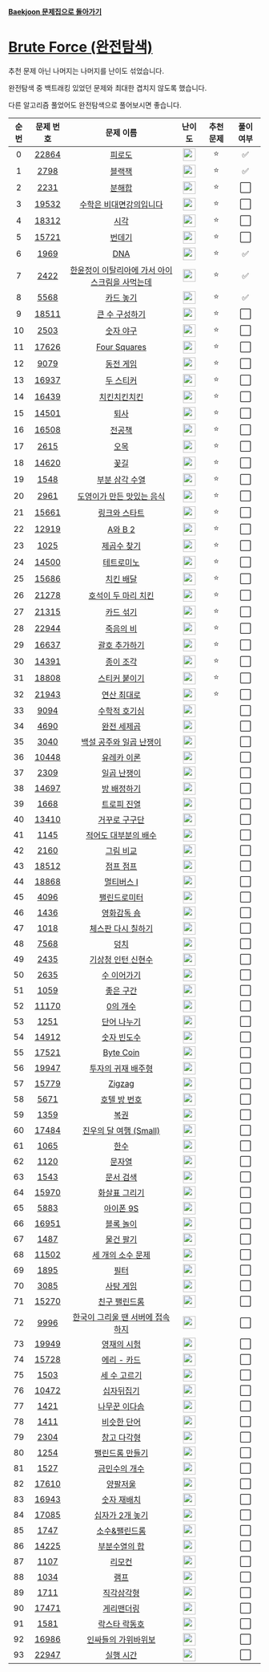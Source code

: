 **[Baekjoon 문제집으로 돌아가기](../readme.md)**

# [Brute Force (완전탐색)](https://www.acmicpc.net/workbook/view/7271)

추천 문제 아닌 나머지는 나머지를 난이도 섞었습니다.

완전탐색 중 백트래킹 있었던 문제와 최대한 겹치지 않도록 했습니다.

다른 알고리즘 풀었어도 완전탐색으로 풀어보시면 좋습니다.

| 순번 |                   문제 번호                    |                                              문제 이름                                              |                                난이도                                 | 추천 문제 | 풀이 여부 |
| :--: | :--------------------------------------------: | :-------------------------------------------------------------------------------------------------: | :-------------------------------------------------------------------: | :-------: | :-------: |
|  0   | [22864](https://www.acmicpc.net/problem/22864) |                                         [피로도](피로도.md)                                         | <img height="25px" src="https://static.solved.ac/tier_small/3.svg"/>  |    ⭐     |    ✅     |
|  1   |  [2798](https://www.acmicpc.net/problem/2798)  |                                         [블랙잭](블랙잭.md)                                         | <img height="25px" src="https://static.solved.ac/tier_small/4.svg"/>  |    ⭐     |    ✅     |
|  2   |  [2231](https://www.acmicpc.net/problem/2231)  |                                         [분해합](분해합.md)                                         | <img height="25px" src="https://static.solved.ac/tier_small/4.svg"/>  |    ⭐     |    ⬜️    |
|  3   | [19532](https://www.acmicpc.net/problem/19532) |                        [수학은 비대면강의입니다](수학은_비대면강의입니다.md)                        | <img height="25px" src="https://static.solved.ac/tier_small/4.svg"/>  |    ⭐     |    ⬜️    |
|  4   | [18312](https://www.acmicpc.net/problem/18312) |                                           [시각](시각.md)                                           | <img height="25px" src="https://static.solved.ac/tier_small/4.svg"/>  |    ⭐     |    ⬜️    |
|  5   | [15721](https://www.acmicpc.net/problem/15721) |                                         [번데기](번데기.md)                                         | <img height="25px" src="https://static.solved.ac/tier_small/5.svg"/>  |    ⭐     |    ⬜️    |
|  6   |  [1969](https://www.acmicpc.net/problem/1969)  |                                            [DNA](DNA.md)                                            | <img height="25px" src="https://static.solved.ac/tier_small/6.svg"/>  |    ⭐     |    ✅     |
|  7   |  [2422](https://www.acmicpc.net/problem/2422)  | [한윤정이 이탈리아에 가서 아이스크림을 사먹는데](한윤정이_이탈리아에_가서_아이스크림을_사먹는데.md) | <img height="25px" src="https://static.solved.ac/tier_small/6.svg"/>  |    ⭐     |    ✅     |
|  8   |  [5568](https://www.acmicpc.net/problem/5568)  |                                      [카드 놓기](카드_놓기.md)                                      | <img height="25px" src="https://static.solved.ac/tier_small/6.svg"/>  |    ⭐     |    ✅     |
|  9   | [18511](https://www.acmicpc.net/problem/18511) |                                 [큰 수 구성하기](큰_수_구성하기.md)                                 | <img height="25px" src="https://static.solved.ac/tier_small/6.svg"/>  |    ⭐     |    ⬜️    |
|  10  |  [2503](https://www.acmicpc.net/problem/2503)  |                                      [숫자 야구](숫자_야구.md)                                      | <img height="25px" src="https://static.solved.ac/tier_small/7.svg"/>  |    ⭐     |    ⬜️    |
|  11  | [17626](https://www.acmicpc.net/problem/17626) |                                   [Four Squares](Four_Squares.md)                                   | <img height="25px" src="https://static.solved.ac/tier_small/7.svg"/>  |    ⭐     |    ⬜️    |
|  12  |  [9079](https://www.acmicpc.net/problem/9079)  |                                      [동전 게임](동전_게임.md)                                      | <img height="25px" src="https://static.solved.ac/tier_small/7.svg"/>  |    ⭐     |    ⬜️    |
|  13  | [16937](https://www.acmicpc.net/problem/16937) |                                      [두 스티커](두_스티커.md)                                      | <img height="25px" src="https://static.solved.ac/tier_small/7.svg"/>  |    ⭐     |    ⬜️    |
|  14  | [16439](https://www.acmicpc.net/problem/16439) |                                   [치킨치킨치킨](치킨치킨치킨.md)                                   | <img height="25px" src="https://static.solved.ac/tier_small/7.svg"/>  |    ⭐     |    ⬜️    |
|  15  | [14501](https://www.acmicpc.net/problem/14501) |                                           [퇴사](퇴사.md)                                           | <img height="25px" src="https://static.solved.ac/tier_small/8.svg"/>  |    ⭐     |    ⬜️    |
|  16  | [16508](https://www.acmicpc.net/problem/16508) |                                         [전공책](전공책.md)                                         | <img height="25px" src="https://static.solved.ac/tier_small/8.svg"/>  |    ⭐     |    ⬜️    |
|  17  |  [2615](https://www.acmicpc.net/problem/2615)  |                                           [오목](오목.md)                                           | <img height="25px" src="https://static.solved.ac/tier_small/9.svg"/>  |    ⭐     |    ⬜️    |
|  18  | [14620](https://www.acmicpc.net/problem/14620) |                                           [꽃길](꽃길.md)                                           | <img height="25px" src="https://static.solved.ac/tier_small/9.svg"/>  |    ⭐     |    ⬜️    |
|  19  |  [1548](https://www.acmicpc.net/problem/1548)  |                                 [부분 삼각 수열](부분_삼각_수열.md)                                 | <img height="25px" src="https://static.solved.ac/tier_small/10.svg"/> |    ⭐     |    ⬜️    |
|  20  |  [2961](https://www.acmicpc.net/problem/2961)  |                      [도영이가 만든 맛있는 음식](도영이가_만든_맛있는_음식.md)                      | <img height="25px" src="https://static.solved.ac/tier_small/10.svg"/> |    ⭐     |    ⬜️    |
|  21  | [15661](https://www.acmicpc.net/problem/15661) |                                  [링크와 스타트](링크와_스타트.md)                                  | <img height="25px" src="https://static.solved.ac/tier_small/10.svg"/> |    ⭐     |    ⬜️    |
|  22  | [12919](https://www.acmicpc.net/problem/12919) |                                        [A와 B 2](A와_B_2.md)                                        | <img height="25px" src="https://static.solved.ac/tier_small/11.svg"/> |    ⭐     |    ⬜️    |
|  23  |  [1025](https://www.acmicpc.net/problem/1025)  |                                    [제곱수 찾기](제곱수_찾기.md)                                    | <img height="25px" src="https://static.solved.ac/tier_small/11.svg"/> |    ⭐     |    ⬜️    |
|  24  | [14500](https://www.acmicpc.net/problem/14500) |                                     [테트로미노](테트로미노.md)                                     | <img height="25px" src="https://static.solved.ac/tier_small/11.svg"/> |    ⭐     |    ⬜️    |
|  25  | [15686](https://www.acmicpc.net/problem/15686) |                                      [치킨 배달](치킨_배달.md)                                      | <img height="25px" src="https://static.solved.ac/tier_small/11.svg"/> |    ⭐     |    ⬜️    |
|  26  | [21278](https://www.acmicpc.net/problem/21278) |                            [호석이 두 마리 치킨](호석이_두_마리_치킨.md)                            | <img height="25px" src="https://static.solved.ac/tier_small/11.svg"/> |    ⭐     |    ⬜️    |
|  27  | [21315](https://www.acmicpc.net/problem/21315) |                                      [카드 섞기](카드_섞기.md)                                      | <img height="25px" src="https://static.solved.ac/tier_small/11.svg"/> |    ⭐     |    ⬜️    |
|  28  | [22944](https://www.acmicpc.net/problem/22944) |                                      [죽음의 비](죽음의_비.md)                                      | <img height="25px" src="https://static.solved.ac/tier_small/12.svg"/> |    ⭐     |    ⬜️    |
|  29  | [16637](https://www.acmicpc.net/problem/16637) |                                  [괄호 추가하기](괄호_추가하기.md)                                  | <img height="25px" src="https://static.solved.ac/tier_small/13.svg"/> |    ⭐     |    ⬜️    |
|  30  | [14391](https://www.acmicpc.net/problem/14391) |                                      [종이 조각](종이_조각.md)                                      | <img height="25px" src="https://static.solved.ac/tier_small/13.svg"/> |    ⭐     |    ⬜️    |
|  31  | [18808](https://www.acmicpc.net/problem/18808) |                                  [스티커 붙이기](스티커_붙이기.md)                                  | <img height="25px" src="https://static.solved.ac/tier_small/13.svg"/> |    ⭐     |    ⬜️    |
|  32  | [21943](https://www.acmicpc.net/problem/21943) |                                    [연산 최대로](연산_최대로.md)                                    | <img height="25px" src="https://static.solved.ac/tier_small/14.svg"/> |    ⭐     |    ⬜️    |
|  33  |  [9094](https://www.acmicpc.net/problem/9094)  |                                  [수학적 호기심](수학적_호기심.md)                                  | <img height="25px" src="https://static.solved.ac/tier_small/3.svg"/>  |           |    ⬜️    |
|  34  |  [4690](https://www.acmicpc.net/problem/4690)  |                                    [완전 세제곱](완전_세제곱.md)                                    | <img height="25px" src="https://static.solved.ac/tier_small/3.svg"/>  |           |    ⬜️    |
|  35  |  [3040](https://www.acmicpc.net/problem/3040)  |                        [백설 공주와 일곱 난쟁이](백설_공주와_일곱_난쟁이.md)                        | <img height="25px" src="https://static.solved.ac/tier_small/4.svg"/>  |           |    ⬜️    |
|  36  | [10448](https://www.acmicpc.net/problem/10448) |                                    [유레카 이론](유레카_이론.md)                                    | <img height="25px" src="https://static.solved.ac/tier_small/4.svg"/>  |           |    ⬜️    |
|  37  |  [2309](https://www.acmicpc.net/problem/2309)  |                                    [일곱 난쟁이](일곱_난쟁이.md)                                    | <img height="25px" src="https://static.solved.ac/tier_small/4.svg"/>  |           |    ⬜️    |
|  38  | [14697](https://www.acmicpc.net/problem/14697) |                                    [방 배정하기](방_배정하기.md)                                    | <img height="25px" src="https://static.solved.ac/tier_small/4.svg"/>  |           |    ⬜️    |
|  39  |  [1668](https://www.acmicpc.net/problem/1668)  |                                    [트로피 진열](트로피_진열.md)                                    | <img height="25px" src="https://static.solved.ac/tier_small/4.svg"/>  |           |    ⬜️    |
|  40  | [13410](https://www.acmicpc.net/problem/13410) |                                  [거꾸로 구구단](거꾸로_구구단.md)                                  | <img height="25px" src="https://static.solved.ac/tier_small/4.svg"/>  |           |    ⬜️    |
|  41  |  [1145](https://www.acmicpc.net/problem/1145)  |                           [적어도 대부분의 배수](적어도_대부분의_배수.md)                           | <img height="25px" src="https://static.solved.ac/tier_small/5.svg"/>  |           |    ⬜️    |
|  42  |  [2160](https://www.acmicpc.net/problem/2160)  |                                      [그림 비교](그림_비교.md)                                      | <img height="25px" src="https://static.solved.ac/tier_small/5.svg"/>  |           |    ⬜️    |
|  43  | [18512](https://www.acmicpc.net/problem/18512) |                                      [점프 점프](점프_점프.md)                                      | <img height="25px" src="https://static.solved.ac/tier_small/5.svg"/>  |           |    ⬜️    |
|  44  | [18868](https://www.acmicpc.net/problem/18868) |                                     [멀티버스 Ⅰ](멀티버스_Ⅰ.md)                                     | <img height="25px" src="https://static.solved.ac/tier_small/5.svg"/>  |           |    ⬜️    |
|  45  |  [4096](https://www.acmicpc.net/problem/4096)  |                                   [팰린드로미터](팰린드로미터.md)                                   | <img height="25px" src="https://static.solved.ac/tier_small/5.svg"/>  |           |    ⬜️    |
|  46  |  [1436](https://www.acmicpc.net/problem/1436)  |                                    [영화감독 숌](영화감독_숌.md)                                    | <img height="25px" src="https://static.solved.ac/tier_small/6.svg"/>  |           |    ⬜️    |
|  47  |  [1018](https://www.acmicpc.net/problem/1018)  |                             [체스판 다시 칠하기](체스판_다시_칠하기.md)                             | <img height="25px" src="https://static.solved.ac/tier_small/6.svg"/>  |           |    ⬜️    |
|  48  |  [7568](https://www.acmicpc.net/problem/7568)  |                                           [덩치](덩치.md)                                           | <img height="25px" src="https://static.solved.ac/tier_small/6.svg"/>  |           |    ⬜️    |
|  49  |  [2435](https://www.acmicpc.net/problem/2435)  |                             [기상청 인턴 신현수](기상청_인턴_신현수.md)                             | <img height="25px" src="https://static.solved.ac/tier_small/6.svg"/>  |           |    ⬜️    |
|  50  |  [2635](https://www.acmicpc.net/problem/2635)  |                                    [수 이어가기](수_이어가기.md)                                    | <img height="25px" src="https://static.solved.ac/tier_small/6.svg"/>  |           |    ⬜️    |
|  51  |  [1059](https://www.acmicpc.net/problem/1059)  |                                      [좋은 구간](좋은_구간.md)                                      | <img height="25px" src="https://static.solved.ac/tier_small/6.svg"/>  |           |    ⬜️    |
|  52  | [11170](https://www.acmicpc.net/problem/11170) |                                       [0의 개수](0의_개수.md)                                       | <img height="25px" src="https://static.solved.ac/tier_small/6.svg"/>  |           |    ⬜️    |
|  53  |  [1251](https://www.acmicpc.net/problem/1251)  |                                    [단어 나누기](단어_나누기.md)                                    | <img height="25px" src="https://static.solved.ac/tier_small/6.svg"/>  |           |    ⬜️    |
|  54  | [14912](https://www.acmicpc.net/problem/14912) |                                    [숫자 빈도수](숫자_빈도수.md)                                    | <img height="25px" src="https://static.solved.ac/tier_small/6.svg"/>  |           |    ⬜️    |
|  55  | [17521](https://www.acmicpc.net/problem/17521) |                                      [Byte Coin](Byte_Coin.md)                                      | <img height="25px" src="https://static.solved.ac/tier_small/6.svg"/>  |           |    ⬜️    |
|  56  | [19947](https://www.acmicpc.net/problem/19947) |                             [투자의 귀재 배주형](투자의_귀재_배주형.md)                             | <img height="25px" src="https://static.solved.ac/tier_small/6.svg"/>  |           |    ⬜️    |
|  57  | [15779](https://www.acmicpc.net/problem/15779) |                                         [Zigzag](Zigzag.md)                                         | <img height="25px" src="https://static.solved.ac/tier_small/6.svg"/>  |           |    ⬜️    |
|  58  |  [5671](https://www.acmicpc.net/problem/5671)  |                                   [호텔 방 번호](호텔_방_번호.md)                                   | <img height="25px" src="https://static.solved.ac/tier_small/6.svg"/>  |           |    ⬜️    |
|  59  |  [1359](https://www.acmicpc.net/problem/1359)  |                                           [복권](복권.md)                                           | <img height="25px" src="https://static.solved.ac/tier_small/7.svg"/>  |           |    ⬜️    |
|  60  | [17484](https://www.acmicpc.net/problem/17484) |                        [진우의 달 여행 (Small)](<진우의_달_여행_(Small).md>)                        | <img height="25px" src="https://static.solved.ac/tier_small/7.svg"/>  |           |    ⬜️    |
|  61  |  [1065](https://www.acmicpc.net/problem/1065)  |                                           [한수](한수.md)                                           | <img height="25px" src="https://static.solved.ac/tier_small/7.svg"/>  |           |    ⬜️    |
|  62  |  [1120](https://www.acmicpc.net/problem/1120)  |                                         [문자열](문자열.md)                                         | <img height="25px" src="https://static.solved.ac/tier_small/7.svg"/>  |           |    ⬜️    |
|  63  |  [1543](https://www.acmicpc.net/problem/1543)  |                                      [문서 검색](문서_검색.md)                                      | <img height="25px" src="https://static.solved.ac/tier_small/7.svg"/>  |           |    ⬜️    |
|  64  | [15970](https://www.acmicpc.net/problem/15970) |                                  [화살표 그리기](화살표_그리기.md)                                  | <img height="25px" src="https://static.solved.ac/tier_small/7.svg"/>  |           |    ⬜️    |
|  65  |  [5883](https://www.acmicpc.net/problem/5883)  |                                      [아이폰 9S](아이폰_9S.md)                                      | <img height="25px" src="https://static.solved.ac/tier_small/7.svg"/>  |           |    ⬜️    |
|  66  | [16951](https://www.acmicpc.net/problem/16951) |                                      [블록 놀이](블록_놀이.md)                                      | <img height="25px" src="https://static.solved.ac/tier_small/7.svg"/>  |           |    ⬜️    |
|  67  |  [1487](https://www.acmicpc.net/problem/1487)  |                                      [물건 팔기](물건_팔기.md)                                      | <img height="25px" src="https://static.solved.ac/tier_small/7.svg"/>  |           |    ⬜️    |
|  68  | [11502](https://www.acmicpc.net/problem/11502) |                              [세 개의 소수 문제](세_개의_소수_문제.md)                              | <img height="25px" src="https://static.solved.ac/tier_small/7.svg"/>  |           |    ⬜️    |
|  69  |  [1895](https://www.acmicpc.net/problem/1895)  |                                           [필터](필터.md)                                           | <img height="25px" src="https://static.solved.ac/tier_small/7.svg"/>  |           |    ⬜️    |
|  70  |  [3085](https://www.acmicpc.net/problem/3085)  |                                      [사탕 게임](사탕_게임.md)                                      | <img height="25px" src="https://static.solved.ac/tier_small/8.svg"/>  |           |    ⬜️    |
|  71  | [15270](https://www.acmicpc.net/problem/15270) |                                  [친구 팰린드롬](친구_팰린드롬.md)                                  | <img height="25px" src="https://static.solved.ac/tier_small/8.svg"/>  |           |    ⬜️    |
|  72  |  [9996](https://www.acmicpc.net/problem/9996)  |               [한국이 그리울 땐 서버에 접속하지](한국이_그리울_땐_서버에_접속하지.md)               | <img height="25px" src="https://static.solved.ac/tier_small/8.svg"/>  |           |    ⬜️    |
|  73  | [19949](https://www.acmicpc.net/problem/19949) |                                    [영재의 시험](영재의_시험.md)                                    | <img height="25px" src="https://static.solved.ac/tier_small/8.svg"/>  |           |    ⬜️    |
|  74  | [15728](https://www.acmicpc.net/problem/15728) |                                    [에리 - 카드](에리_-_카드.md)                                    | <img height="25px" src="https://static.solved.ac/tier_small/8.svg"/>  |           |    ⬜️    |
|  75  |  [1503](https://www.acmicpc.net/problem/1503)  |                                   [세 수 고르기](세_수_고르기.md)                                   | <img height="25px" src="https://static.solved.ac/tier_small/8.svg"/>  |           |    ⬜️    |
|  76  | [10472](https://www.acmicpc.net/problem/10472) |                                     [십자뒤집기](십자뒤집기.md)                                     | <img height="25px" src="https://static.solved.ac/tier_small/9.svg"/>  |           |    ⬜️    |
|  77  |  [1421](https://www.acmicpc.net/problem/1421)  |                                  [나무꾼 이다솜](나무꾼_이다솜.md)                                  | <img height="25px" src="https://static.solved.ac/tier_small/9.svg"/>  |           |    ⬜️    |
|  78  |  [1411](https://www.acmicpc.net/problem/1411)  |                                    [비슷한 단어](비슷한_단어.md)                                    | <img height="25px" src="https://static.solved.ac/tier_small/9.svg"/>  |           |    ⬜️    |
|  79  |  [2304](https://www.acmicpc.net/problem/2304)  |                                    [창고 다각형](창고_다각형.md)                                    | <img height="25px" src="https://static.solved.ac/tier_small/9.svg"/>  |           |    ⬜️    |
|  80  |  [1254](https://www.acmicpc.net/problem/1254)  |                                [팰린드롬 만들기](팰린드롬_만들기.md)                                | <img height="25px" src="https://static.solved.ac/tier_small/10.svg"/> |           |    ⬜️    |
|  81  |  [1527](https://www.acmicpc.net/problem/1527)  |                                  [금민수의 개수](금민수의_개수.md)                                  | <img height="25px" src="https://static.solved.ac/tier_small/10.svg"/> |           |    ⬜️    |
|  82  | [17610](https://www.acmicpc.net/problem/17610) |                                       [양팔저울](양팔저울.md)                                       | <img height="25px" src="https://static.solved.ac/tier_small/10.svg"/> |           |    ⬜️    |
|  83  | [16943](https://www.acmicpc.net/problem/16943) |                                    [숫자 재배치](숫자_재배치.md)                                    | <img height="25px" src="https://static.solved.ac/tier_small/10.svg"/> |           |    ⬜️    |
|  84  | [17085](https://www.acmicpc.net/problem/17085) |                                [십자가 2개 놓기](십자가_2개_놓기.md)                                | <img height="25px" src="https://static.solved.ac/tier_small/10.svg"/> |           |    ⬜️    |
|  85  |  [1747](https://www.acmicpc.net/problem/1747)  |                                  [소수&팰린드롬](소수&팰린드롬.md)                                  | <img height="25px" src="https://static.solved.ac/tier_small/10.svg"/> |           |    ⬜️    |
|  86  | [14225](https://www.acmicpc.net/problem/14225) |                                  [부분수열의 합](부분수열의_합.md)                                  | <img height="25px" src="https://static.solved.ac/tier_small/10.svg"/> |           |    ⬜️    |
|  87  |  [1107](https://www.acmicpc.net/problem/1107)  |                                         [리모컨](리모컨.md)                                         | <img height="25px" src="https://static.solved.ac/tier_small/11.svg"/> |           |    ⬜️    |
|  88  |  [1034](https://www.acmicpc.net/problem/1034)  |                                           [램프](램프.md)                                           | <img height="25px" src="https://static.solved.ac/tier_small/11.svg"/> |           |    ⬜️    |
|  89  |  [1711](https://www.acmicpc.net/problem/1711)  |                                     [직각삼각형](직각삼각형.md)                                     | <img height="25px" src="https://static.solved.ac/tier_small/11.svg"/> |           |    ⬜️    |
|  90  | [17471](https://www.acmicpc.net/problem/17471) |                                     [게리맨더링](게리맨더링.md)                                     | <img height="25px" src="https://static.solved.ac/tier_small/12.svg"/> |           |    ⬜️    |
|  91  |  [1581](https://www.acmicpc.net/problem/1581)  |                                  [락스타 락동호](락스타_락동호.md)                                  | <img height="25px" src="https://static.solved.ac/tier_small/12.svg"/> |           |    ⬜️    |
|  92  | [16986](https://www.acmicpc.net/problem/16986) |                            [인싸들의 가위바위보](인싸들의_가위바위보.md)                            | <img height="25px" src="https://static.solved.ac/tier_small/13.svg"/> |           |    ⬜️    |
|  93  | [22947](https://www.acmicpc.net/problem/22947) |                                      [실행 시간](실행_시간.md)                                      | <img height="25px" src="https://static.solved.ac/tier_small/14.svg"/> |           |    ⬜️    |
